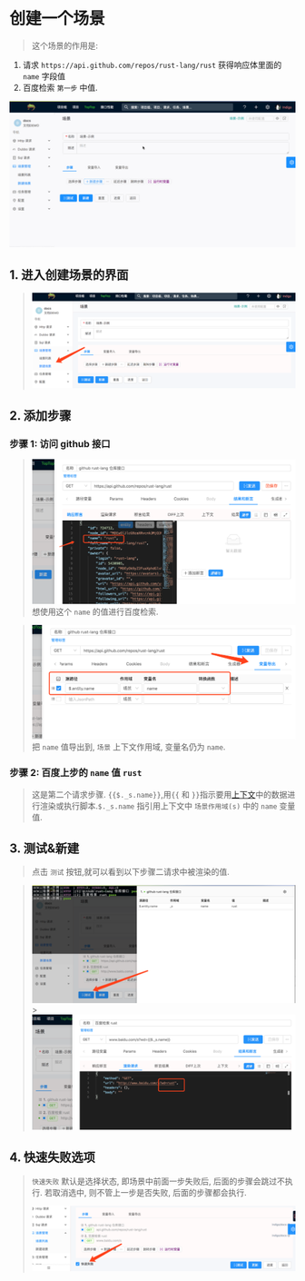 # 创建一个场景

> 这个场景的作用是:

1. 请求 `https://api.github.com/repos/rust-lang/rust` 获得响应体里面的 `name` 字段值
2. 百度检索 `第一步` 中值.

![](./gif/scenario.gif)

## 1. 进入创建场景的界面

> ![](./images/create-a-scenario-start.png)

## 2. 添加步骤

### 步骤 1: 访问 github 接口

> ![](./images/create-a-scenario-step-01-res.png)
> 想使用这个 `name` 的值进行百度检索.

> ![](./images/create-a-scenario-step-01-export.png)
> 把 `name` 值导出到, `场景` 上下文作用域, 变量名仍为 `name`.

### 步骤 2: 百度上步的 `name` 值 `rust`

> 这是第二个请求步骤. `{{$._s.name}}`,用`{{` 和 `}}`指示要用[上下文](../context)中的数据进行渲染或执行脚本.`$._s.name` 指引用上下文中 `场景作用域(s)` 中的 `name` 变量值.

## 3. 测试&新建

> 点击 `测试` 按钮,就可以看到以下步骤二请求中被渲染的值.

> ![](./images/create-a-scenario-test.png) > ![](./images/create-a-scenario-result.png)

## 4. 快速失败选项

> `快速失败` 默认是选择状态, 即场景中前面一步失败后, 后面的步骤会跳过不执行. 若取消选中, 则不管上一步是否失败, 后面的步骤都会执行.
>
> ![](./images/create-a-scenario-failfast.png)
